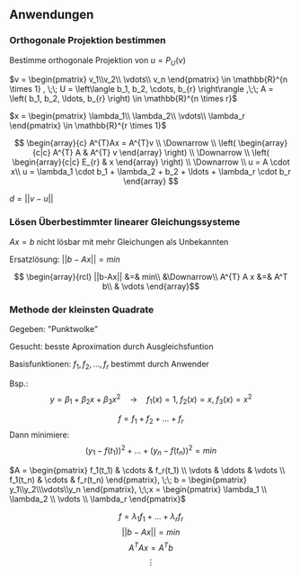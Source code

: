 ## Anwendungen
### Orthogonale Projektion bestimmen

Bestimme orthogonale Projektion von $u = P_{U}(v)$

$v = 
\begin{pmatrix}
v_1\\v_2\\ \vdots\\ v_n	
\end{pmatrix}
\in \mathbb{R}^{n \times 1}
, \;\; U = 
\left\langle
b_1, b_2, \cdots, b_{r}
\right\rangle
,\;\;
A = 
\left(
b_1, b_2, \ldots, b_{r}	
\right)
\in \mathbb{R}^{n \times r}$

$x = 
\begin{pmatrix}
\lambda_1\\	
\lambda_2\\
\vdots\\
\lambda_r
\end{pmatrix} \in \mathbb{R}^{r \times 1}$

$$
\begin{array}{c}
A^{T}Ax = A^{T}v
\\
\Downarrow
\\
\left(
\begin{array}{c|c}
A^{T}	A & A^{T} v
\end{array}
\right)
\\
\Downarrow
\\
\left(
\begin{array}{c|c}
E_{r} & x
\end{array}
\right)
\\
\Downarrow
\\
u = A \cdot x\\
u = \lambda_1 \cdot b_1 + \lambda_2 + b_2 + \ldots + \lambda_r \cdot b_r
\end{array}
$$

$d = ||v-u||$

### Lösen Überbestimmter linearer Gleichungssysteme

$Ax = b$ nicht lösbar mit mehr Gleichungen als Unbekannten

Ersatzlösung: $||b-Ax|| = min$

$$
\begin{array}{rcl}
||b-Ax|| &=& min\\
&\Downarrow\\
A^{T} A x &=& A^T b\\
& \vdots
\end{array}$$

### Methode der kleinsten Quadrate

Gegeben: "Punktwolke"

Gesucht: besste Aproximation durch Ausgleichsfuntion

Basisfunktionen: 
$f_1, f_2, \ldots, f_r$ bestimmt durch Anwender

Bsp.:
$$y = \beta_1 + \beta_2 x + \beta_3 x^{2} \quad\rightarrow\quad f_1(x) = 1, \; f_2(x) = x, \; f_3(x) = x^{2}$$

$$f = f_1 + f_2 + \ldots + f_{r}$$
Dann minimiere:
$$(y_1-f(t_1))^{2} + \ldots + (y_n-f(t_n))^{2} = min$$

$A = 
\begin{pmatrix}
f_1(t_1) & \cdots & f_r(t_1)	\\
\vdots & \ddots & \vdots \\
f_1(t_n) & \cdots & f_r(t_n)	
\end{pmatrix}, \;\;
b = 
\begin{pmatrix}
y_1\\y_2\\\vdots\\y_n	
\end{pmatrix}, \;\;x = 
\begin{pmatrix}
\lambda_1 \\ \lambda_2 \\ \vdots \\ \lambda_r	
\end{pmatrix}$

$$f = \lambda_1 f_1 + \ldots + \lambda_r f_r$$
$$||b-Ax|| = min$$
$$A^TAx = A^T b$$
$$\vdots$$

